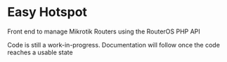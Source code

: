 # Easy Hotspot
Front end to manage Mikrotik Routers using the RouterOS PHP API 

Code is still a work-in-progress. Documentation will follow once the code reaches a usable state